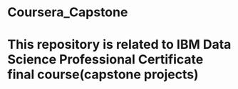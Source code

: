# Coursera_Capstone
# This repository is related to IBM Data Science Professional Certificate final course(capstone projects)
